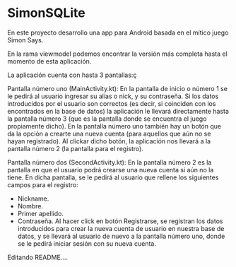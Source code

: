 # SimonSQLite
En este proyecto desarrollo una app para Android basada en el mítico juego Simon Says.

En la rama viewmodel podemos encontrar la versión más completa hasta el momento de esta aplicación.

La aplicación cuenta con hasta 3 pantallas:ç

Pantalla número uno (MainActivity.kt):
En la pantalla de inicio o número 1 se le pedirá al usuario ingresar su alias o nick, y su contraseña.
Si los datos introducidos por el usuario son correctos (es decir, si coinciden con los encontrados en la base de datos) 
la aplicación le llevará directamente hasta la pantalla número 3 (que es la pantalla donde se encuentra el juego 
propiamente dicho).
En la pantalla número uno también hay un botón que da la opción a crearte una nueva cuenta (para aquellos que aún no se hayan registrado).
Al clickar dicho botón, la aplicación nos llevará a la pantalla número 2 (la pantalla para el registro).

Pantalla número dos (SecondActivity.kt):
En la pantalla número 2 es la pantalla en que el usuario podrá crearse una nueva cuenta si aún no la tiene.
En dicha pantalla, se le pedirá al usuario que rellene los siguientes campos para el registro:
- Nickname.
- Nombre.
- Primer apellido.
- Contraseña.
Al hacer click en botón Registrarse, se registran los datos introducidos para crear la nueva cuenta de usuario en nuestra base de datos, y se llevará al usuario de nuevo a la pantalla número uno, donde se le pedirá iniciar sesión con su nueva cuenta.

Editando README....

